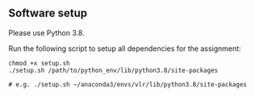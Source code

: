 ## Software setup

Please use Python 3.8.

Run the following script to setup all dependencies for the assignment:
```
chmod +x setup.sh
./setup.sh /path/to/python_env/lib/python3.8/site-packages 

# e.g. ./setup.sh ~/anaconda3/envs/vlr/lib/python3.8/site-packages
```

